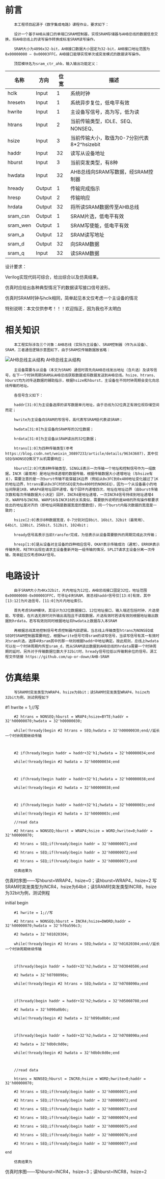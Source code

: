 # 前言
        本工程项目起源于《数字集成电路》课程作业，要求如下：

        设计一个基于AHB从接口的单端口SRAM控制器，实现SRAM存储器与AHB总线的数据信息交换，将AHB总线上的读写操作转换成标准SRAM读写操作。

        SRAM大小为4096x32-bit，AHB接口数据大小固定为32-bit，AHB接口地址范围为0x00000000 – 0x00003FFC。AHB接口能够实现单次或突发模式的数据读写操作。

        顶层模块名为sram_ctr_ahb，输入输出功能定义：

 名称       |       方向    |      位宽            |                            描述
 --|--|--|--
  hclk        |      Input      |     1                |         系统时钟
hresetn     |     Input      |      1                 |       系统异步复位，低电平有效
 hwrite     |      Input        |    1               |          主设备写信号，高为写，低为读
 htrans      |     Input      |      2                  |       当前传输类型，IDLE、SEQ、NONSEQ、
  hsize     |       Input     |       3                  |       当前传输大小，取值为0-7分别代表8*2^hsizebit
  haddr      |     Input      |     32                |        读写从设备地址
  hburst    |      Input      |      3                 |        当前突发类型，有8种
 hwdata    |      Input      |     32               |         AHB总线向SRAM写数据，经SRAM控制器
 hready   |      Output       |   1              |            传输完成指示
  hresp     |     Output     |     2               |           传输响应
 hrdata     |     Output     |     32               |         将所读SRAM数据传至AHB总线
sram_csn   |   Output    |      1                 |         SRAM片选，低电平有效
sram_wen  |   Output      |    1                   |       SRAM写使能，低电平有效
 sram_a    |     Output    |     12                 |       SRAM读写地址
 sram_d     |    Output      |    32              |         向SRAM数据
 sram_q      |     Input    |       32               |        读SRAM数据

设计要求：

Verilog实现代码可综合，给出综合以及仿真结果。

仿真时应给出各种典型情况下的数据读写接口信号波形。

仿真时SRAM时钟与hclk相同，简单起见本文仅考虑一个主设备的情况

特别说明：本文仅供参考！！！欢迎指正，因为我也不太明白




# 相关知识
        本工程实际涉及三个对象：AHB总线（实际为主设备）、SRAM控制器（作为从设备）、SRAM，三者通信逻辑示意图如下，由于SRAM仅传输数据故省略：
![AHB总线主从结构](https://i0.hdslb.com/bfs/article/85ff23c9a02a3ea6065d708ff3bc91a0ac99cffb.png@1192w.avif "AHB总线主从结构")
  AHB总线主从结构
  
        主设备需要与从设备（本文为SRAM）通信时首先向AHB总线发出地址（含片选）及读写信号，在下一个时钟周期SRAM从AHB总线获取数据或将数据发送到AHB总线。hsize、htrans、hburst均为对传送数据的辅助指示，根据hsize和hburst，主设备在不同时钟周期会变化向总线传输的地址。

        各信号含义如下：

        haddr[31:0]为主设备选择的读写数据单元地址，由于总线为32位真正有效位视存储空间而定；

        hwrite为主设备向SRAM的写信号，高代表写SRAM低代表读SRAM；

        hwdata[31:0]为主设备向SRAM写的32位数据；

        hrdata[31:0]为主设备从SRAM读出的32位数据；

        htrans[1:0]为四种传输类型(参考https://blog.csdn.net/weixin_30897233/article/details/96343607)，其中仅SEQ与NONSEQ情况下从机需要响应；

        hburst[2:0]代表8种传输类型，SINGLE表示一次传输一个地址和控制信号作为一组数据，INCR（最常用）是地址持续递增的数据传输，根据传输数据大小递增地址（与hsize有关），需要注意的是一次burst传输不能穿越1K边界（例如从0x3FC到0x400地址变化越过了1K的地址边界，htrans要从0x3FC时的SEQ变为0x400时的NONSEQ），因为一个从设备最小的地址间隙是1KB，WRAP4是地址回环递增，每个回环内递增四次，地址在地址边界（由burst传输次数和每次传输数据大小决定）回环，INCR4是地址递增，一次INCR4信号持续到地址递增4次，WARP8与INCR8、WARP16与INCR16的关系类似，需要额外说明的是AHB的所有操作都要求给出的地址是对齐的（即地址间隔是数据宽度的整数倍），同一个burst内每次数据的宽度是一致的；

        hsize[2:0]表示8种数据宽度，0-7分别对应8bit、16bit、32bit（最常用）、64bit、128bit、256bit、512bit、1024bit；

        hready信号高表示当前transfer完成，为低表示从设备需要额外的周期完成此次传输；

        hresp[1:0]是从设备对主设备的四种相应信号，OKAY表示传输成功（通常），ERROR表示传输失败，RETRY出现在请求主设备重新开始一组传输的情况，SPLIT请求主设备分离一次传输，简单起见仅考虑OKAY信号。


# 电路设计
        由于SRAM大小为4Kx32bit，片内地址为12位，AHB总线接口固定32位，地址范围0x00000000-0x000003FFC，可寻址4块SRAM，故总线haddr信号仅[13:0]有效，其中[13:12]为片选信号，[11:0]为片内地址索引。

        首先考虑SRAM模块，其设计为32位数据接口、12位地址接口，输入端还包括时钟、片选使能、写使能，在片选无效时对外输出高阻且不读取数据，片选有效时若读有效则根据地址输出数据到hrdata，若写有效则同时根据地址将hwdata上数据存入本SRAM

        再根据总线其他控制信号考虑控制器内部逻辑，当总线上传输类型htrans为NONSEQ或SEQ时SRAM控制器需要响应，根据hwrite信号可得sram的读写信号，当读写信号有其一有效时对sram片选，选择4块sram其中的那一块则根据haddr中地址确定。按此规则，总线上hwdata可以在一个时钟周期内传至sram_d，而从SRAM读出数据到AHB总线的hrdata需要一个时钟周期的延时。另外对于传输数据位数大于32bit时，hready信号拉低以传输剩余位的信号。源工程文件链接 https://github.com/up-or-down/AHB-SRAM




# 仿真结果
        写SRAM时突发类型为WRAP4，hsize为8bit；读SRAM时突发类型WRAP4，hsize为32bit为例，测试例程如下

 #1 hwrite = 1;//写

        #2 htrans = NONSEQ;hburst = WRAP4;hsize=BYTE;haddr = 32'h00000070;hwdata = 32'h00000030;

        while(!hready)begin #2 htrans = SEQ;hwdata = 32'h00000030;end//延长一个时钟周期继续传输

        

        #2 if(hready)begin haddr = haddr+32'h1;hwdata = 32'h00000034;end

        while(!hready)begin #2 hwdata = 32'h00000034;end

        

        #2 if(hready)begin haddr = haddr+32'h1;hwdata = 32'h00000038;end

        while(!hready)begin #2 hwdata = 32'h00000038;end

        

        #2 if(hready)begin haddr = haddr+32'h1;hwdata = 32'h0000003c;end  

        while(!hready)begin #2 hwdata = 32'h0000003c;end

        //read data

        #2 htrans = NONSEQ;hburst = WRAP4;hsize = WORD;hwrite=0;haddr = 32'h00000070;

        #2 htrans = SEQ;if(hready)begin haddr = 32'h00000071;end

        #2 htrans = SEQ;if(hready)begin haddr = 32'h00000072;end

        #2 htrans = SEQ;if(hready)begin haddr = 32'h00000073;end

        仿真结果为

仿真时序图——写hburst=WRAP4，hsize=0；读hburst=WRAP4，hsize=2
        写SRAM时突发类型为INCR4，hsize为64bit；读SRAM时突发类型INCR8，hsize为32bit为例，测试例程

initial begin

        #1 hwrite = 1;//写

        #2 htrans = NONSEQ;hburst = INCR4;hsize=DWORD;haddr = 32'h00000070;hwdata = 32'hf0a596c3;

        #2 hwdata = 32'h01020304;

        while(!hready)begin #2 htrans = SEQ;hwdata = 32'h01020304;end//延长一个时钟周期继续传输

        

        if(hready)begin haddr = haddr+32'h2;hwdata = 32'h03040506;end

        #2 hwdata = 32'h0708090a;

        while(!hready)begin #2 htrans = SEQ;hwdata = 32'h0708090a;end

        

        if(hready)begin haddr = haddr+32'h2;hwdata = 32'h05060708;end

        #2 hwdata = 32'h090a0b0c;

        while(!hready)begin #2 hwdata = 32'h090a0b0c;end

        

        if(hready)begin haddr = haddr+32'h2;hwdata = 32'h0708090a;end

        #2 hwdata = 32'h0b0c0d0e;  

        while(!hready)begin #2 hwdata = 32'h0b0c0d0e;end

        

        //read data

        htrans = NONSEQ;hburst = INCR8;hsize = WORD;hwrite=0;haddr = 32'h00000070;

        #2 htrans = SEQ;if(hready)begin haddr = 32'h00000071;end

        #2 htrans = SEQ;if(hready)begin haddr = 32'h00000072;end

        #2 htrans = SEQ;if(hready)begin haddr = 32'h00000073;end

        #2 htrans = SEQ;if(hready)begin haddr = 32'h00000074;end

        #2 htrans = SEQ;if(hready)begin haddr = 32'h00000075;end

        #2 htrans = SEQ;if(hready)begin haddr = 32'h00000076;end        

        #2 htrans = SEQ;if(hready)begin haddr = 32'h00000077;end

    end

        仿真结果为

仿真时序图——写hburst=INCR4，hsize=3；读hburst=INCR8，hsize=2
 


